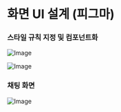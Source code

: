 # 화면 UI 설계 (피그마)

### 스타일 규칙 지정 및 컴포넌트화
![Image](https://github.com/user-attachments/assets/c74d2ba1-f73f-4cda-b5c5-24127b8bf3c2)

![Image](https://github.com/user-attachments/assets/c52bad2e-e1c3-45c8-80f1-99a7cbf9038f)

### 채팅 화면
![Image](https://github.com/user-attachments/assets/14d497a6-8236-49ea-b01b-21be4cd6f876)
